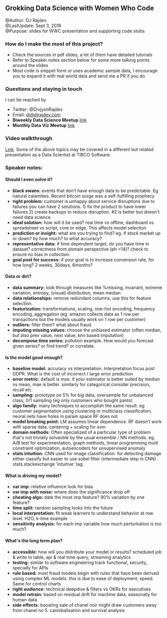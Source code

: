 ## Grokking Data Science with Women Who Code
@Author: DJ Rajdev  
@LastUpdate: Sept 3, 2019  
@Purpose: slides for WWC presentation and supporting code stubs  

### How do I make the most of this project?
- Check the sources in pdf slides, a lot of them have detailed tutorials  
- Refer to Speaker notes section below for some more talking points around the slides  
- Most code is snippet form or uses academic sample data, I encourage you to expand it with real world data and send me a PR if you do  

### Questions and staying in touch
I can be reached by
- Twitter: @DivjyotiRajdev  
- Email: dj@djrajdev.com  
- **Biweekly Data Science Meetup** [link](https://www.meetup.com/DSCaseStudies/)
- **Monthly Data Viz Meetup** [link](https://www.meetup.com/SVDataVizMeetup/)

### Video walkthrough
[Link](https://www.youtube.com/watch?v=7Dm8-cCNRHo). Some of the above topics may be covered in a different but related presentation as a Data Scientist at TIBCO Software.

### Speaker notes:
#### Should I even solve it?
- **black swans:** events that don’t have enough data to be predictable. Eg natural calamities. Recent bitcoin surge was a self-fulfilling prophecy  
- **right problem:** customer is unhappy about service disruptions due to failures you can have 2 solutions. 1) fix the product to have lower failures 2) create backups to reduce disruption. #2 is better but doesn't need data science  
- **ideal solution:** how will it be used? real time vs offline, dashboard vs spreadsheet vs script, core or edge. This affects model selection  
- **prediction or insight:** what are you trying to find? eg. if stock market up or down? by how much? to what accuracy?  
- **representative data:** if time dependent target, do you have time in dataset? correctness from domain perspective (ph >14)? check to ensure no bias in collection.  
- **goal post for success:** if your goal is to increase conversion rate, for how long? 2 weeks, 30days, 6months? 

#### Data or dirt?
- **data summary:** look through measures like %missing, invariant, extreme variation, entropy, (visual) distribution, mean median  
- **data relationships:** remove redundant columns, use this for feature selection. 
- **featurization:** transformations, scaling, one-hot encoding, frequency encoding, aggregation (eg. amazon collects data as 1 row per transactions but the models usually work on 1 row per customer)  
- **outliers:** filter them? what about fraud.  
- **imputing missing values:** choose the unbiased estimator (often median, but also prev value, next value, knn based imputation)  
- **decompose time series:** pollution example. How would you forecast given series? or find trend? or correlate.   

#### Is the model good enough?
- **baseline model:** accuracy vs interpretation. Interpretation focus post GDPR. What is the cost of incorrect / large error prediction  
- **error metric:** default is mse. if your estimator is better suited by median vs mean, mae is better. similarly for categorical consider precision, recall etc.  
- **sampling:** prototype on 5% for big data, oversample for unbalanced class, 0/1 sampling (eg only customers who bought pants)   
- **algo family:** many techniques to accomplish the same result. eg customer segmentation using clustering or multiclass classification. neural nets have holes in param space RF does not  
- **model breaking point:** LM assumes linear dependence. RF doesn’t work with sparse data. centering + scaling for svm  
- **domain methods:** Often specialized of a particular type of problem that's not trivially solvavble by the usual ensemble / NN methods. eg. A/B test for experimentation, graph methods, linear programming multi constraint optimization, autoencoders for unsupervised anomaly  
- **stats intuition:** CNN used for image classification. for detecting damage either classify but easier to use sobel filter (intermediate step in CNN). stats.stackexchange 'intuitive' tag.  

#### What is driving my model?  
- **var imp:** relative influence look for bias  
- **var imp with noise:** where does the significance drop off  
- **cheating algo:** date the most imp feature? 90% variation by one feature?  
- **time split:** random sampling looks into the future  
- **local interpretation:** fit weak learners to understand behavior at row level. H2O, k-lime example  
- **sensitivity analysis:** for each imp variable how much perturbation is too much?  

#### What's the long term plan?
- **accessible:** how will you distribute your model or results? scheduled job & write to table, api & real time query, streaming analytics  
- **testing:** similar to software engineering track functional, security, specially for APIs  
- **rule based:** most fraud models begin with rules that have been derived using complex ML models. this is due to ease of deployment, speed. Same for control charts  
- **right audience:** technical deepdive & filters vs OKRs for executives  
- **model retrain:** based on residual drift for machine data, seasonally for human data  
- **side effects:** boosting sale of chanel noir might draw customers away from chanel no 5. cannibalisation and survival analysis  
